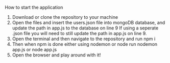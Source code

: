 How to start the application
1. Download or clone the repository to your machine
2. Open the files and insert the users.json file into mongoDB database, and update the path in app.js to the database on line 9
If using a seperate .json file you will need to still update the path in app.js on line 9.
3. Open the terminal and then navigate to the repository and run npm i
4. Then when npm is done either using nodemon or node run nodemon app.js or node app.js
5. Open the browser and play around with it!